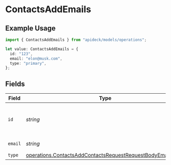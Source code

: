 # ContactsAddEmails

## Example Usage

```typescript
import { ContactsAddEmails } from "apideck/models/operations";

let value: ContactsAddEmails = {
  id: "123",
  email: "elon@musk.com",
  type: "primary",
};
```

## Fields

| Field                                                                                                                                    | Type                                                                                                                                     | Required                                                                                                                                 | Description                                                                                                                              | Example                                                                                                                                  |
| ---------------------------------------------------------------------------------------------------------------------------------------- | ---------------------------------------------------------------------------------------------------------------------------------------- | ---------------------------------------------------------------------------------------------------------------------------------------- | ---------------------------------------------------------------------------------------------------------------------------------------- | ---------------------------------------------------------------------------------------------------------------------------------------- |
| `id`                                                                                                                                     | *string*                                                                                                                                 | :heavy_minus_sign:                                                                                                                       | Unique identifier for the email address                                                                                                  | 123                                                                                                                                      |
| `email`                                                                                                                                  | *string*                                                                                                                                 | :heavy_check_mark:                                                                                                                       | Email address                                                                                                                            | elon@musk.com                                                                                                                            |
| `type`                                                                                                                                   | [operations.ContactsAddContactsRequestRequestBodyEmailsType](../../models/operations/contactsaddcontactsrequestrequestbodyemailstype.md) | :heavy_minus_sign:                                                                                                                       | Email type                                                                                                                               | primary                                                                                                                                  |
